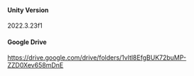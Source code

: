 #### Unity Version
2022.3.23f1

#### Google Drive
https://drive.google.com/drive/folders/1vltl8EfgBUK72buMP-ZZD0Xev658mDnE
